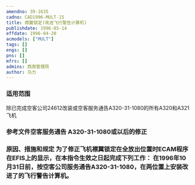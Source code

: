 ```yaml
---
amendno: 39-1635  
cadno: CAD1996-MULT-15  
title: 襟翼锁定(改进飞行警告计算机)  
publishdate: 1996-05-14  
effdate: 1996-04-20  
acmodels: ["MULT"]  
tags: []  
engs: []  
pns: []  
mfrs: []  
admins: 西南管理局  
author: 马力  
---
```

  
### 适用范围  
除已完成空客公司24612改装或空客服务通告A320-31-1080的所有A320和A321飞机  
  
<!--more-->  
### 参考文件空客服务通告 A320-31-1080或以后的修正  
  
### 原因、措施和规定 为了修正飞机襟翼锁定在全放出位置时ECAM程序在EFIS上的显示，在本指令生效之日起完成下列工作：     在1996年10月31日前，按空客公司服务通告A320-31-1080，在两位置上安装改进了的飞行警告计算机。  
